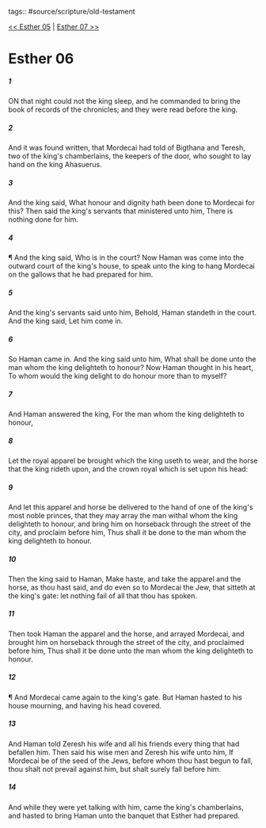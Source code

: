 tags:: #source/scripture/old-testament

[<< Esther 05](/Old_Testament/17_Esther/Esther_05.md) | [Esther 07 >>](/Old_Testament/17_Esther/Esther_07.md)

# Esther 06

##### 1

ON that night could not the king sleep, and he commanded to bring the book of records of the chronicles; and they were read before the king.

##### 2

And it was found written, that Mordecai had told of Bigthana and Teresh, two of the king's chamberlains, the keepers of the door, who sought to lay hand on the king Ahasuerus.

##### 3

And the king said, What honour and dignity hath been done to Mordecai for this? Then said the king's servants that ministered unto him, There is nothing done for him.

##### 4

¶ And the king said, Who is in the court? Now Haman was come into the outward court of the king's house, to speak unto the king to hang Mordecai on the gallows that he had prepared for him.

##### 5

And the king's servants said unto him, Behold, Haman standeth in the court. And the king said, Let him come in.

##### 6

So Haman came in. And the king said unto him, What shall be done unto the man whom the king delighteth to honour? Now Haman thought in his heart, To whom would the king delight to do honour more than to myself?

##### 7

And Haman answered the king, For the man whom the king delighteth to honour,

##### 8

Let the royal apparel be brought which the king useth to wear, and the horse that the king rideth upon, and the crown royal which is set upon his head:

##### 9

And let this apparel and horse be delivered to the hand of one of the king's most noble princes, that they may array the man withal whom the king delighteth to honour, and bring him on horseback through the street of the city, and proclaim before him, Thus shall it be done to the man whom the king delighteth to honour.

##### 10

Then the king said to Haman, Make haste, and take the apparel and the horse, as thou hast said, and do even so to Mordecai the Jew, that sitteth at the king's gate: let nothing fail of all that thou has spoken.

##### 11

Then took Haman the apparel and the horse, and arrayed Mordecai, and brought him on horseback through the street of the city, and proclaimed before him, Thus shall it be done unto the man whom the king delighteth to honour.

##### 12

¶ And Mordecai came again to the king's gate. But Haman hasted to his house mourning, and having his head covered.

##### 13

And Haman told Zeresh his wife and all his friends every thing that had befallen him. Then said his wise men and Zeresh his wife unto him, If Mordecai be of the seed of the Jews, before whom thou hast begun to fall, thou shalt not prevail against him, but shalt surely fall before him.

##### 14

And while they were yet talking with him, came the king's chamberlains, and hasted to bring Haman unto the banquet that Esther had prepared.
